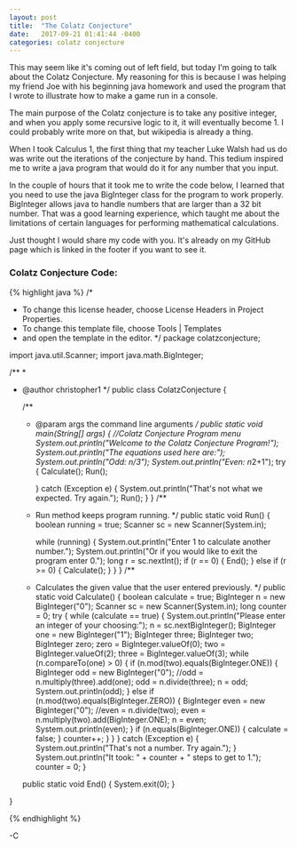 ```yaml
---
layout: post
title:  "The Colatz Conjecture"
date:   2017-09-21 01:41:44 -0400
categories: colatz conjecture
---
```

This may seem like it's coming out of left field, but today I'm going to talk about the Colatz Conjecture. My reasoning for this is because I was helping my friend Joe with his beginning java homework and used the program that I wrote to illustrate how to make a game run in a console.

The main purpose of the Colatz conjecture is to take any positive integer, and when you apply some recursive logic to it, it will eventually become 1. I could probably write more on that, but wikipedia is already a thing. 

When I took Calculus 1, the first thing that my teacher Luke Walsh had us do was write out the iterations of the conjecture by hand. This tedium inspired me to write a java program that would do it for any number that you input.

In the couple of hours that it took me to write the code below, I learned that you need to use the java BigInteger class for the program to work properly. BigInteger allows java to handle numbers that are larger than a 32 bit number. That was a good learning experience, which taught me about the limitations of certain languages for performing mathematical calculations.

Just thought I would share my code with you. It's already on my GitHub page which is linked in the footer if you want to see it.

<h3>Colatz Conjecture Code:</h3>

{% highlight java %}
/*
 * To change this license header, choose License Headers in Project Properties.
 * To change this template file, choose Tools | Templates
 * and open the template in the editor.
 */
package colatzconjecture;

import java.util.Scanner;
import java.math.BigInteger;

/**
 *
 * @author christopher1
 */
public class ColatzConjecture {

    /**
     * @param args the command line arguments
     */
    public static void main(String[] args) {
        //Colatz Conjecture Program menu
        System.out.println("Welcome to the Colatz Conjecture Program!");
        System.out.println("The equations used here are:");
        System.out.println("Odd: n/3");
        System.out.println("Even: n*2+1");
        try {
            Calculate();
            Run();

        } catch (Exception e) {
            System.out.println("That's not what we expected. Try again.");
            Run();
        }
    }
    /**
     * Run method keeps program running.
     */
    public static void Run() {
        boolean running = true;
        Scanner sc = new Scanner(System.in);

        while (running) {
            System.out.println("Enter 1 to calculate another number.");
            System.out.println("Or if you would like to exit the program enter 0.");
            long r = sc.nextInt();
            if (r == 0) {
                End();
            } else if (r >= 0) {
                Calculate();
            }
        }
    }
    /**
     * Calculates the given value that the user entered previously.
     */
    public static void Calculate() {
        boolean calculate = true;
        BigInteger n = new BigInteger("0");
        Scanner sc = new Scanner(System.in);
        long counter = 0;
        try {
            while (calculate == true) {
                System.out.println("Please enter an integer of your choosing:");
                n = sc.nextBigInteger();
                BigInteger one = new BigInteger("1");
                BigInteger three;
                BigInteger two;
                BigInteger zero;
                zero = BigInteger.valueOf(0);
                two = BigInteger.valueOf(2);
                three = BigInteger.valueOf(3);
                while (n.compareTo(one) > 0) {
                    if (n.mod(two).equals(BigInteger.ONE)) {
                        BigInteger odd = new BigInteger("0");
                        //odd = n.multiply(three).add(one);
                        odd = n.divide(three);
                        n = odd;
                        System.out.println(odd);
                    } else if (n.mod(two).equals(BigInteger.ZERO)) {
                        BigInteger even = new BigInteger("0");
                        //even = n.divide(two);
                        even = n.multiply(two).add(BigInteger.ONE);
                        n = even;
                        System.out.println(even);
                    }
                    if (n.equals(BigInteger.ONE)) {
                        calculate = false;
                    }
                    counter++;
                }
            }
        } catch (Exception e) {
            System.out.println("That's not a number. Try again.");
        }
        System.out.println("It took: " + counter + " steps to get to 1.");
        counter = 0;
    }

    public static void End() {
        System.exit(0);
    }

  }

{% endhighlight %}


-C
